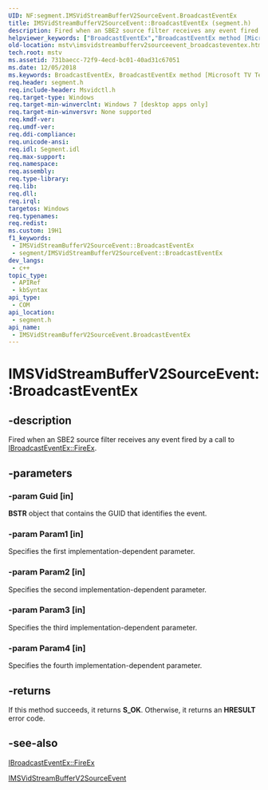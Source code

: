 ```yaml
---
UID: NF:segment.IMSVidStreamBufferV2SourceEvent.BroadcastEventEx
title: IMSVidStreamBufferV2SourceEvent::BroadcastEventEx (segment.h)
description: Fired when an SBE2 source filter receives any event fired by a call to IBroadcastEventEx::FireEx.
helpviewer_keywords: ["BroadcastEventEx","BroadcastEventEx method [Microsoft TV Technologies]","BroadcastEventEx method [Microsoft TV Technologies]","IMSVidStreamBufferV2SourceEvent interface","IMSVidStreamBufferV2SourceEvent interface [Microsoft TV Technologies]","BroadcastEventEx method","IMSVidStreamBufferV2SourceEvent.BroadcastEventEx","IMSVidStreamBufferV2SourceEvent::BroadcastEventEx","mstv.imsvidstreambufferv2sourceevent_broadcasteventex","segment/IMSVidStreamBufferV2SourceEvent::BroadcastEventEx"]
old-location: mstv\imsvidstreambufferv2sourceevent_broadcasteventex.htm
tech.root: mstv
ms.assetid: 731baecc-72f9-4ecd-bc01-40ad31c67051
ms.date: 12/05/2018
ms.keywords: BroadcastEventEx, BroadcastEventEx method [Microsoft TV Technologies], BroadcastEventEx method [Microsoft TV Technologies],IMSVidStreamBufferV2SourceEvent interface, IMSVidStreamBufferV2SourceEvent interface [Microsoft TV Technologies],BroadcastEventEx method, IMSVidStreamBufferV2SourceEvent.BroadcastEventEx, IMSVidStreamBufferV2SourceEvent::BroadcastEventEx, mstv.imsvidstreambufferv2sourceevent_broadcasteventex, segment/IMSVidStreamBufferV2SourceEvent::BroadcastEventEx
req.header: segment.h
req.include-header: Msvidctl.h
req.target-type: Windows
req.target-min-winverclnt: Windows 7 [desktop apps only]
req.target-min-winversvr: None supported
req.kmdf-ver: 
req.umdf-ver: 
req.ddi-compliance: 
req.unicode-ansi: 
req.idl: Segment.idl
req.max-support: 
req.namespace: 
req.assembly: 
req.type-library: 
req.lib: 
req.dll: 
req.irql: 
targetos: Windows
req.typenames: 
req.redist: 
ms.custom: 19H1
f1_keywords:
 - IMSVidStreamBufferV2SourceEvent::BroadcastEventEx
 - segment/IMSVidStreamBufferV2SourceEvent::BroadcastEventEx
dev_langs:
 - c++
topic_type:
 - APIRef
 - kbSyntax
api_type:
 - COM
api_location:
 - segment.h
api_name:
 - IMSVidStreamBufferV2SourceEvent.BroadcastEventEx
---
```


# IMSVidStreamBufferV2SourceEvent::BroadcastEventEx


## -description

Fired when an SBE2 source filter receives any event fired by a call to <a href="/previous-versions/windows/desktop/api/tuner/nf-tuner-ibroadcasteventex-fireex">IBroadcastEventEx::FireEx</a>.

## -parameters

### -param Guid [in]

<b>BSTR</b> object that contains the GUID that identifies the event.

### -param Param1 [in]

Specifies the first implementation-dependent parameter.

### -param Param2 [in]

Specifies the second implementation-dependent parameter.

### -param Param3 [in]

Specifies the third implementation-dependent parameter.

### -param Param4 [in]

Specifies the fourth implementation-dependent parameter.

## -returns

If this method succeeds, it returns <b xmlns:loc="http://microsoft.com/wdcml/l10n">S_OK</b>. Otherwise, it returns an <b xmlns:loc="http://microsoft.com/wdcml/l10n">HRESULT</b> error code.

## -see-also

<a href="/previous-versions/windows/desktop/api/tuner/nf-tuner-ibroadcasteventex-fireex">IBroadcastEventEx::FireEx</a>



<a href="/windows/desktop/api/segment/nn-segment-imsvidstreambufferv2sourceevent">IMSVidStreamBufferV2SourceEvent</a>